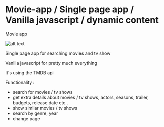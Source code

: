 # Movie-app / Single page app / Vanilla javascript / dynamic content
Movie app

![alt text](https://i.ibb.co/XbdrHBn/movie-App1.png)

Single page app for searching movies and tv show

Vanilla javascript for pretty much everything

It's using the TMDB api

Functionality : 
  - search for movies / tv shows
  - get extra details about movies / tv shows, actors, seasons, trailer, budgets, release date etc..
  - show similar movies / tv shows
  - search by genre, year
  - change page
